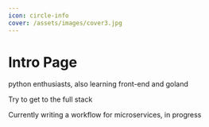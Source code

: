 ```yaml
---
icon: circle-info
cover: /assets/images/cover3.jpg
---
```


# Intro Page

python enthusiasts, also learning front-end and goland

Try to get to the full stack

Currently writing a workflow for microservices, in progress

